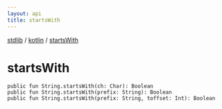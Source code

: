 ```yaml
---
layout: api
title: startsWith
---
```

[stdlib](../index.html) / [kotlin](index.html) / [startsWith](startsWith.html)

# startsWith

```
public fun String.startsWith(ch: Char): Boolean
public fun String.startsWith(prefix: String): Boolean
public fun String.startsWith(prefix: String, toffset: Int): Boolean
```
